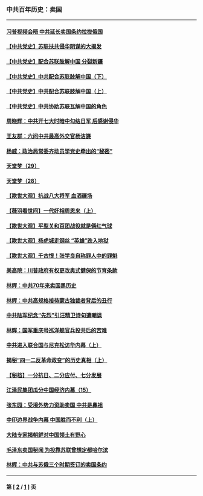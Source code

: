 ### 中共百年历史：卖国
---
#### [习普视频会晤 中共延长卖国条约拉拢俄国](../../pages/nf1176117/n13060971.md?07280430) 
#### [【中共党史】苏联扶共侵华阴谋的大揭发](../../pages/nf1176117/n13056050.md?07280430) 
#### [【中共党史】配合苏联肢解中国 分裂新疆](../../pages/nf1176117/n13040700.md?07280430) 
#### [【中共党史】中共配合苏联肢解中国（下）](../../pages/nf1176117/n13035660.md?07280430) 
#### [【中共党史】中共配合苏联肢解中国（上）](../../pages/nf1176117/n13030262.md?07280430) 
#### [【中共党史】中共协助苏联瓦解中国的角色](../../pages/nf1176117/n13018109.md?07280430) 
#### [周晓辉：中共开七大时暗中勾结日军 后感谢侵华](../../pages/nf1176117/n12921960.md?07280430) 
#### [王友群：六问中共最高外交官杨洁篪](../../pages/nf1176117/n12836495.md?07280430) 
#### [杨威：政治局常委齐动员学党史牵出的“秘密”](../../pages/nf1176117/n12764642.md?07280430) 
#### [天堂梦（29）](../../pages/nf1176117/n12408465.md?07280430) 
#### [天堂梦（28）](../../pages/nf1176117/n12408309.md?07280430) 
#### [【欺世大观】抗战八大将军 血洒疆场](../../pages/nf1176117/n12357044.md?07280430) 
#### [【薇羽看世间】一代奸相周恩来（上）](../../pages/nf1176117/n12401109.md?07280430) 
#### [【欺世大观】平型关和百团战役就是俩红气球](../../pages/nf1176117/n12359157.md?07280430) 
#### [【欺世大观】杨虎城走钢丝 “英雄”跌入地狱](../../pages/nf1176117/n12358840.md?07280430) 
#### [【欺世大观】千古恨！张学良自称罪人中的罪魁](../../pages/nf1176117/n12358629.md?07280430) 
#### [美高院：川普政府有权更改奥式健保的节育条款](../../pages/nf1176117/n12242171.md?07280430) 
#### [林辉：中共70年来卖国黑历史](../../pages/nf1176117/n11552181.md?07280430) 
#### [林辉：中共高规格接待蒙古独裁者背后的丑行](../../pages/nf1176117/n11225005.md?07280430) 
#### [中共陆军纪念“先烈”引汪精卫诗句遭嘲讽](../../pages/nf1176117/n11153345.md?07280430) 
#### [林辉：国军重庆号巡洋舰官兵投共后的苦难](../../pages/nf1176117/n10997801.md?07280430) 
#### [中共进入联合国与尼克松访华内幕（上）](../../pages/nf1176117/n10138788.md?07280430) 
#### [揭秘“四一二反革命政变”的历史真相（上）](../../pages/nf1176117/n9996650.md?07280430) 
#### [【秘档】一分抗日、二分应付、七分发展](../../pages/nf1176117/n9331484.md?07280430) 
#### [江泽民集团瓜分中国经济内幕（15）](../../pages/nf1176117/n9268584.md?07280430) 
#### [张东园：受境外势力资助卖国 中共是鼻祖](../../pages/nf1176117/n9272480.md?07280430) 
#### [中印边界战争内幕 中国胜而不利（上）](../../pages/nf1176117/n9252458.md?07280430) 
#### [大陆专家揭朝鲜对中国领土有野心](../../pages/nf1176117/n9074056.md?07280430) 
#### [毛泽东卖国秘闻 为投靠苏联曾想定都哈尔滨](../../pages/nf1176117/n9058631.md?07280430) 
#### [林辉：中共与苏俄三个时期签订的卖国条约](../../pages/nf1176117/n9036062.md?07280430) 

---
#### 第 [ [2](./2.md?07280430) / [1](./1.md?07280430) ] 页
